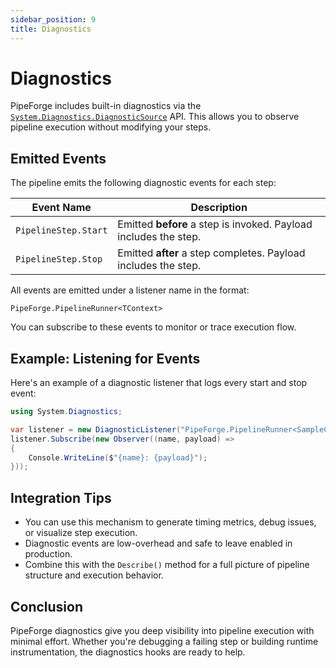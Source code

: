```yaml
---
sidebar_position: 9
title: Diagnostics
---
```


# Diagnostics

PipeForge includes built-in diagnostics via the [`System.Diagnostics.DiagnosticSource`](https://learn.microsoft.com/en-us/dotnet/api/system.diagnostics.diagnosticsource) API. This allows you to observe pipeline execution without modifying your steps.

## Emitted Events

The pipeline emits the following diagnostic events for each step:

| Event Name           | Description                                                      |
| -------------------- | ---------------------------------------------------------------- |
| `PipelineStep.Start` | Emitted **before** a step is invoked. Payload includes the step. |
| `PipelineStep.Stop`  | Emitted **after** a step completes. Payload includes the step.   |

All events are emitted under a listener name in the format:

```
PipeForge.PipelineRunner<TContext>
```

You can subscribe to these events to monitor or trace execution flow.

## Example: Listening for Events

Here's an example of a diagnostic listener that logs every start and stop event:

```csharp
using System.Diagnostics;

var listener = new DiagnosticListener("PipeForge.PipelineRunner<SampleContext>");
listener.Subscribe(new Observer((name, payload) =>
{
    Console.WriteLine($"{name}: {payload}");
}));
```

## Integration Tips

* You can use this mechanism to generate timing metrics, debug issues, or visualize step execution.
* Diagnostic events are low-overhead and safe to leave enabled in production.
* Combine this with the `Describe()` method for a full picture of pipeline structure and execution behavior.

## Conclusion

PipeForge diagnostics give you deep visibility into pipeline execution with minimal effort. Whether you're debugging a failing step or building runtime instrumentation, the diagnostics hooks are ready to help.
